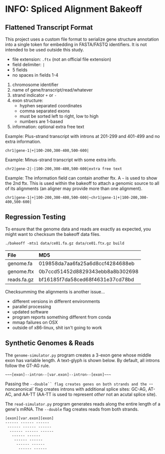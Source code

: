 INFO: Spliced Alignment Bakeoff
===============================

## Flattened Transcript Format ##

This project uses a custom file format to serialize gene structure annotation
into a single token for embedding in FASTA/FASTQ identifiers. It is not
intended to be used outside this study.

- file extension: `.ftx` (not an official file extension)
- field delimiter: `|`
- 5 fields
- no spaces in fields 1-4

1. chromosome identifier
2. name of gene/transcript/read/whatever
3. strand indicator `+` or `-`
4. exon structure:
	- hyphen separated coordinates
	- comma separated exons
	- must be sorted left to right, low to high
	- numbers are 1-based
5. information: optional extra free text

Example: Plus-strand transcript with introns at 201-299 and 401-499 and no
extra information.

```
chr1|gene-1|+|100-200,300-400,500-600|
```

Example: Minus-strand transcript with some extra info.

```
chr2|gene-2|-|100-200,300-400,500-600|extra free text
```

Example: The information field can contain another ftx. A `~` is used to show
the 2nd ftx. This is used within the bakeoff to attach a genomic source to all
of its alignments (an aligner may provide more than one alignment).

```
chr1|gene-1|+|100-200,300-400,500-600|~chr1|gene-1|+|100-200,300-400,500-600|
```

## Regression Testing ##

To ensure that the genome data and reads are exactly as expected, you might
want to checksum the bakeoff data files.

```
./bakeoff -mts1 data/ce01.fa.gz data/ce01.ftx.gz build
```

| File        | MD5
|:------------|:---------------------------------
| genome.fa   | 019858da7aa6fa25a6d8ccf4284688eb
| genome.ftx  | 0b7ccd51452d8829343ebb8a8b302698
| reads.fa.gz | bf16185f7da58ced68f4631e37cd78bd

Checksumming the alignments is another issue...

- different versions in different environments
- parallel processing
- updated software
- program reports something different from conda
- mmap failures on OSX
- outside of x86-linux, shit isn't going to work

## Synthetic Genomes & Reads ##

The `genome-simulator.py` program creates a 3-exon gene whose middle exon has
variable length. A text-glyph is shown below. By default, all introns follow
the GT-AG rule.

```
~~~[exon]--intron--[var.exon]--intron--[exon]~~~
```

Passing the `--double`` flag creates genes on both strands and the
`--noncanonical` flag creates introns with additional splice sites: GC-AG,
AT-AC, and AA-TT (AA-TT is used to represent _other_ not an acutal splice
site).

The `read-simulator.py` program generates reads along the entire length of a
gene's mRNA. The `--double` flag creates reads from both strands.

```
[exon][var.exon][exon]
------ ------ ------
 ------ ------ ------
  ------ ------ ------
   ------ ------
    ------ ------
     ------ ------
      ------ ------
```
